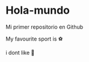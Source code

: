 # Hola-mundo

Mi primer repositorio en Github

My favourite sport is :soccer:

i dont like :basketball:

